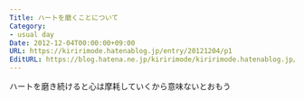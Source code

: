 ```yaml
---
Title: ハートを磨くことについて
Category:
- usual day
Date: 2012-12-04T00:00:00+09:00
URL: https://kiririmode.hatenablog.jp/entry/20121204/p1
EditURL: https://blog.hatena.ne.jp/kiririmode/kiririmode.hatenablog.jp/atom/entry/8454420450078210065
---
```



ハートを磨き続けると心は摩耗していくから意味ないとおもう
